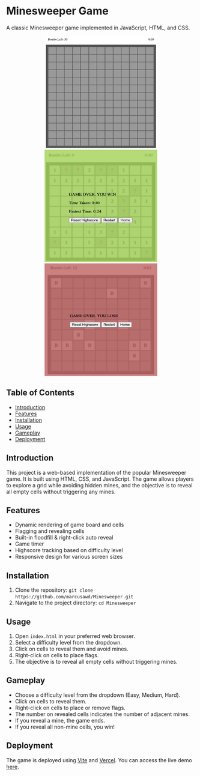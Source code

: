 # Minesweeper Game

A classic Minesweeper game implemented in JavaScript, HTML, and CSS.

<div style="text-align: center;">
  <img src="./public/images/mediumDifficulty.png" alt="Minesweeper Preview" width="300" height="300" style="display: inline; ">
  <img src="./public/images/winScreen.png" alt="Win Preview" width="300" height="300" style="display: inline; ">
  <img src="./public/images/loseScreen.png" alt="Lose Preview" width="300" height="300" style="display: inline;">
</div>

## Table of Contents

- [Introduction](#introduction)
- [Features](#features)
- [Installation](#installation)
- [Usage](#usage)
- [Gameplay](#gameplay)
- [Deployment](#deployment)

## Introduction

This project is a web-based implementation of the popular Minesweeper game. It is built using HTML, CSS, and JavaScript. The game allows players to explore a grid while avoiding hidden mines, and the objective is to reveal all empty cells without triggering any mines.

## Features

- Dynamic rendering of game board and cells
- Flagging and revealing cells
- Built-in floodfill & right-click auto reveal
- Game timer
- Highscore tracking based on difficulty level
- Responsive design for various screen sizes

## Installation

1. Clone the repository: `git clone https://github.com/marcusawd/Minesweeper.git`
2. Navigate to the project directory: `cd Minesweeper`

## Usage

1. Open `index.html` in your preferred web browser.
2. Select a difficulty level from the dropdown.
3. Click on cells to reveal them and avoid mines.
4. Right-click on cells to place flags.
5. The objective is to reveal all empty cells without triggering mines.

## Gameplay

- Choose a difficulty level from the dropdown (Easy, Medium, Hard).
- Click on cells to reveal them.
- Right-click on cells to place or remove flags.
- The number on revealed cells indicates the number of adjacent mines.
- If you reveal a mine, the game ends.
- If you reveal all non-mine cells, you win!

## Deployment

The game is deployed using [Vite](https://vitejs.dev/) and [Vercel](https://vercel.com/). You can access the live demo [here](https://minesweeper-git-main-marcusawd.vercel.app/).
